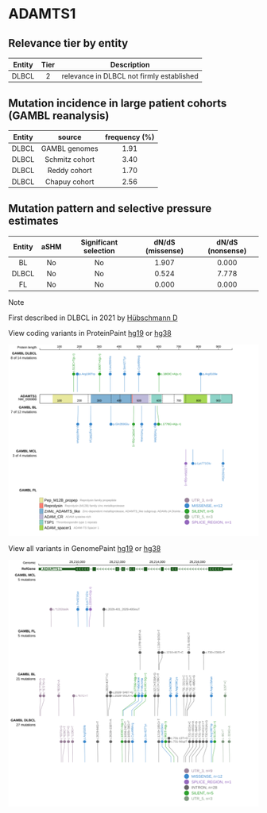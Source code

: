 # ADAMTS1

## Relevance tier by entity

|Entity|Tier|Description                              |
|:------:|:----:|-----------------------------------------|
|DLBCL |2   |relevance in DLBCL not firmly established|

## Mutation incidence in large patient cohorts (GAMBL reanalysis)

|Entity|source        |frequency (%)|
|:------:|:--------------:|:-------------:|
|DLBCL |GAMBL genomes |1.91         |
|DLBCL |Schmitz cohort|3.40         |
|DLBCL |Reddy cohort  |1.70         |
|DLBCL |Chapuy cohort |2.56         |

## Mutation pattern and selective pressure estimates

|Entity|aSHM|Significant selection|dN/dS (missense)|dN/dS (nonsense)|
|:------:|:----:|:---------------------:|:----------------:|:----------------:|
|BL    |No  |No                   |1.907           |0.000           |
|DLBCL |No  |No                   |0.524           |7.778           |
|FL    |No  |No                   |0.000           |0.000           |


> [!NOTE]
> First described in DLBCL in 2021 by [Hübschmann D](https://pubmed.ncbi.nlm.nih.gov/33953289)


View coding variants in ProteinPaint [hg19](https://morinlab.github.io/LLMPP/GAMBL/ADAMTS1_protein.html)  or [hg38](https://morinlab.github.io/LLMPP/GAMBL/ADAMTS1_protein_hg38.html)

![image](images/proteinpaint/ADAMTS1_NM_006988.svg)

View all variants in GenomePaint [hg19](https://morinlab.github.io/LLMPP/GAMBL/ADAMTS1.html)  or [hg38](https://morinlab.github.io/LLMPP/GAMBL/ADAMTS1_hg38.html)

![image](images/proteinpaint/ADAMTS1.svg)
